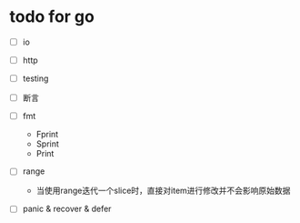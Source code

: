 # todo for go

- [ ] io
- [ ] http
- [ ] testing
- [ ] 断言
- [ ] fmt
  - Fprint
  - Sprint
  - Print
- [ ] range
  - 当使用range迭代一个slice时，直接对item进行修改并不会影响原始数据
- [ ] panic & recover & defer


